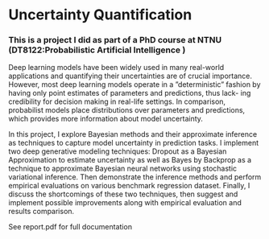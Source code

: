 # Uncertainty Quantification
### This is a project I did as part of a PhD course at NTNU (DT8122:Probabilistic Artificial Intelligence )
Deep learning models have been widely used in many real-world applications and quantifying their uncertainties are of crucial importance. However, most deep learning models operate in a ”deterministic” fashion by having only point estimates of parameters and predictions, thus lack- ing credibility for decision making in real-life settings. In comparison, probabilist models place distributions over parameters and predictions, which provides more information about model uncertainty.

In this project, I explore Bayesian methods and their approximate inference as techniques to capture model uncertainty in prediction tasks. I implement two deep generative modeling techniques: Dropout as a Bayesian Approximation to estimate uncertainty as well as Bayes by Backprop as a technique to approximate Bayesian neural networks using stochastic variational inference.  Then demonstrate the inference methods and perform empirical evaluations on various benchmark regression dataset. Finally, I discuss the shortcomings of these two techniques, then suggest and implement possible improvements along with empirical evaluation and results comparison.

See report.pdf for full documentation